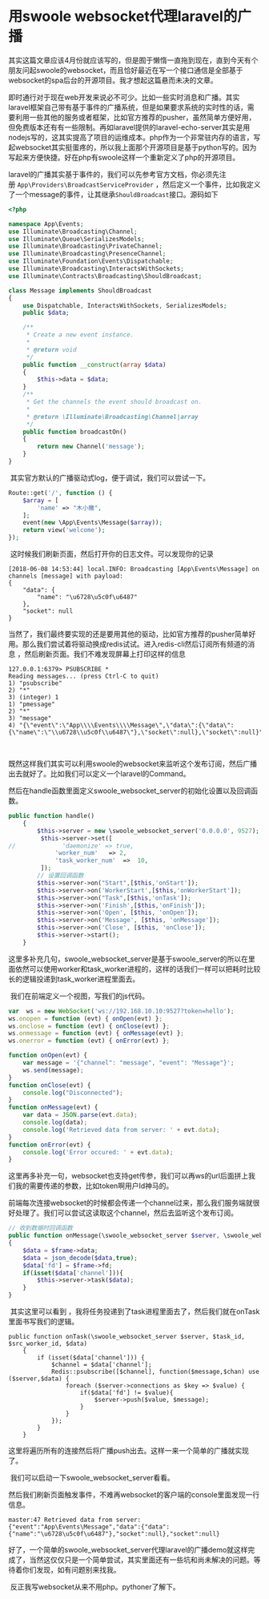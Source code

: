 # 用swoole websocket代理laravel的广播



​	其实这篇文章应该4月份就应该写的，但是囿于懒惰一直拖到现在，直到今天有个朋友问起swoole的websocket，而且恰好最近在写一个接口通信是全部基于websocket的spa后台的开源项目。我才想起这篇悬而未决的文章。

​         即时通行对于现在web开发来说必不可少。比如一些实时消息和广播。其实laravel框架自己带有基于事件的广播系统，但是如果要求系统的实时性的话，需要利用一些其他的服务或者框架，比如官方推荐的pusher，虽然简单方便好用，但免费版本还有有一些限制。再如laravel提供的laravel-echo-server其实是用nodejs写的，这其实提高了项目的运维成本。php作为一个非常驻内存的语言，写起websocket其实挺蛋疼的，所以我上面那个开源项目是基于python写的。因为写起来方便快捷。好在php有swoole这样一个重新定义了php的开源项目。

​	laravel的广播其实基于事件的，我们可以先参考官方文档，你必须先注册 `App\Providers\BroadcastServiceProvider` ，然后定义一个事件，比如我定义了一个message的事件，让其继承`ShouldBroadcast`接口。源码如下

```php
<?php

namespace App\Events;
use Illuminate\Broadcasting\Channel;
use Illuminate\Queue\SerializesModels;
use Illuminate\Broadcasting\PrivateChannel;
use Illuminate\Broadcasting\PresenceChannel;
use Illuminate\Foundation\Events\Dispatchable;
use Illuminate\Broadcasting\InteractsWithSockets;
use Illuminate\Contracts\Broadcasting\ShouldBroadcast;

class Message implements ShouldBroadcast
{
    use Dispatchable, InteractsWithSockets, SerializesModels;
    public $data;

    /**
     * Create a new event instance.
     *
     * @return void
     */
    public function __construct(array $data)
    {
        $this->data = $data;
    }
    /**
     * Get the channels the event should broadcast on.
     *
     * @return \Illuminate\Broadcasting\Channel|array
     */
    public function broadcastOn()
    {
        return new Channel('message');
    }
}
```

​	其实官方默认的广播驱动式log，便于调试，我们可以尝试一下。

```php
Route::get('/', function () {
    $array = [
        'name' => "木小撇",
    ];
    event(new \App\Events\Message($array));
    return view('welcome');
});
```



​	这时候我们刷新页面，然后打开你的日志文件。可以发现你的记录

```
[2018-06-08 14:53:44] local.INFO: Broadcasting [App\Events\Message] on channels [message] with payload:
{
    "data": {
        "name": "\u6728\u5c0f\u6487"
    },
    "socket": null
}  
```

​	当然了，我们最终要实现的还是要用其他的驱动，比如官方推荐的pusher简单好用。那么我们尝试着将驱动换成redis试试。进入redis-cli然后订阅所有频道的消息 ，然后刷新页面。我们不难发现屏幕上打印这样的信息

```
127.0.0.1:6379> PSUBSCRIBE *
Reading messages... (press Ctrl-C to quit)
1) "psubscribe"
2) "*"
3) (integer) 1
1) "pmessage"
2) "*"
3) "message"
4) "{\"event\":\"App\\\\Events\\\\Message\",\"data\":{\"data\":{\"name\":\"\\u6728\\u5c0f\\u6487\"},\"socket\":null},\"socket\":null}"
```

​	

​	既然这样我们其实可以利用swoole的websocket来监听这个发布订阅，然后广播出去就好了。比如我们可以定义一个laravel的Command。

​	然后在handle函数里面定义swoole_websocket_server的初始化设置以及回调函数。

```php
public function handle()
    {
        $this->server = new \swoole_websocket_server('0.0.0.0', 9527);
         $this->server->set([
//             'daemonize' => true,
             'worker_num'   => 2,
             'task_worker_num'  =>  10,
         ]);
        // 设置回调函数
        $this->server->on("Start",[$this,'onStart']);
        $this->server->on('WorkerStart',[$this,'onWorkerStart']);
        $this->server->on("Task",[$this,'onTask']);
        $this->server->on('Finish',[$this,'onFinish']);
        $this->server->on('Open', [$this, 'onOpen']);
        $this->server->on('Message', [$this, 'onMessage']);
        $this->server->on('Close', [$this, 'onClose']);
        $this->server->start();
    }
```



​	这里多补充几句，swoole_websocket_server是基于swoole_server的所以在里面依然可以使用worker和task_worker进程的，这样的话我们一样可以把耗时比较长的逻辑投递到task_worker进程里面去。

​	我们在前端定义一个视图，写我们的js代码。

```javascript
var  ws = new WebSocket('ws://192.168.10.10:9527?token=hello');
ws.onopen = function (evt) { onOpen(evt) };
ws.onclose = function (evt) { onClose(evt) };
ws.onmessage = function (evt) { onMessage(evt) };
ws.onerror = function (evt) { onError(evt) };

function onOpen(evt) {
    var message = '{"channel": "message", "event": "Message"}';
    ws.send(message);
}
function onClose(evt) {
    console.log("Disconnected");
}
function onMessage(evt) {
    var data = JSON.parse(evt.data);
    console.log(data);
    console.log('Retrieved data from server: ' + evt.data);
}
function onError(evt) {
    console.log('Error occured: ' + evt.data);
}
```



​	这里再多补充一句，websocket也支持get传参，我们可以再ws的url后面拼上我们我的需要传递的参数，比如token啊用户Id神马的。

​	前端每次连接websocket的时候都会传递一个channel过来，那么我们服务端就很好处理了。我们可以尝试这读取这个channel，然后去监听这个发布订阅。

```php
// 收到数据时回调函数
public function onMessage(\swoole_websocket_server $server, \swoole_websocket_frame $frame)
{
    $data = $frame->data;
    $data = json_decode($data,true);
    $data['fd'] = $frame->fd;
    if(isset($data['channel'])){
        $this->server->task($data);
    }
}
```



​	其实这里可以看到 ，我将任务投递到了task进程里面去了，然后我们就在onTask里面书写我们的逻辑。

```
public function onTask(\swoole_websocket_server $server, $task_id, $src_worker_id, $data)
    {
        if (isset($data['channel'])) {
            $channel = $data['channel'];
            Redis::psubscribe([$channel], function($message,$chan) use ($server,$data) {
                foreach ($server->connections as $key => $value) {
                    if($data['fd'] != $value){
                        $server->push($value, $message);
                    }
                }
            });
        }
    }
```

​	这里将遍历所有的连接然后将广播push出去。这样一来一个简单的广播就实现了。

​	我们可以启动一下swoole_websocket_server看看。

​	然后我们刷新页面触发事件，不难再websocket的客户端的console里面发现一行信息。

```{event: "App\Events\Message", data: {…}, socket: null}
master:47 Retrieved data from server: {"event":"App\Events\Message","data":{"data":{"name":"\u6728\u5c0f\u6487"},"socket":null},"socket":null}
```

​	好了，一个简单的swoole_websocket_server代理laravel的广播demo就这样完成了，当然这仅仅只是一个简单尝试，其实里面还有一些坑和尚未解决的问题。等待着你们发现，如有问题别来找我。

​	反正我写websocket从来不用php。pythoner了解下。

